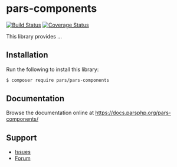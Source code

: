 # pars-components

[![Build Status](https://travis-ci.com/pars-framework/pars-components.svg?branch=master)](https://travis-ci.com/pars-framework/pars-components)
[![Coverage Status](https://coveralls.io/repos/github/pars-framework/pars-components/badge.svg?branch=master)](https://coveralls.io/github/pars-framework/pars-components?branch=master)

This library provides …

## Installation

Run the following to install this library:

```bash
$ composer require pars/pars-components
```

## Documentation

Browse the documentation online at https://docs.parsphp.org/pars-components/

## Support

* [Issues](https://github.com/pars/pars-components/issues/)
* [Forum](https://discourse.parsphp.org/)
